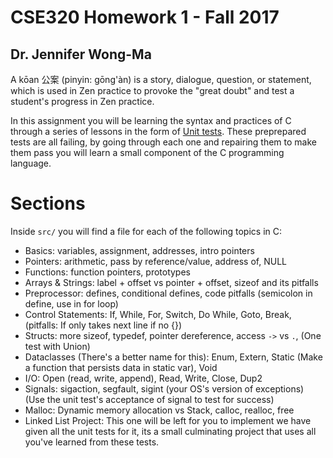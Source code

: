 # CSE320 Homework 1 - Fall 2017
## Dr. Jennifer Wong-Ma

A kōan 公案 (pinyin: gōng'àn) is a story, dialogue, question, or statement, which is used in Zen practice to provoke the "great doubt" and test a student's progress in Zen practice.

In this assignment you will be learning the syntax and practices of C through a series of lessons in the form of [Unit tests](https://en.wikipedia.org/wiki/Unit_testing). These preprepared tests are all failing, by going through each one and repairing them to make them pass you will learn a small component of the C programming language.

# Sections

Inside `src/` you will find a file for each of the following topics in C:

- Basics: variables, assignment, addresses, intro pointers
- Pointers: arithmetic, pass by reference/value, address of, NULL
- Functions: function pointers, prototypes
- Arrays & Strings: label + offset vs pointer + offset, sizeof and its pitfalls
- Preprocessor: defines, conditional defines, code pitfalls (semicolon in define, use in for loop)
- Control Statements: If, While, For, Switch, Do While, Goto, Break, (pitfalls: If only takes next line if no {})
- Structs: more sizeof, typedef, pointer dereference, access `->` vs `.`, (One test with Union)
- Dataclasses (There's a better name for this): Enum, Extern, Static (Make a function that persists data in static var), Void
- I/O: Open (read, write, append), Read, Write, Close, Dup2
- Signals: sigaction, segfault, sigint (your OS's version of exceptions) (Use the unit test's acceptance of signal to test for success)
- Malloc: Dynamic memory allocation vs Stack, calloc, realloc, free
- Linked List Project: This one will be left for you to implement we have given all the unit tests for it, its a small culminating project that uses all you've learned from these tests.

